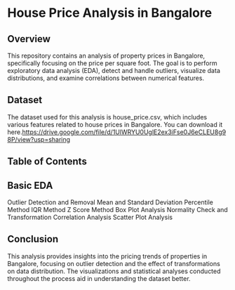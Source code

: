 # House Price Analysis in Bangalore

## Overview

This repository contains an analysis of property prices in Bangalore, specifically focusing on the price per square foot. The goal is to perform exploratory data analysis (EDA), detect and handle outliers, visualize data distributions, and examine correlations between numerical features.

## Dataset

The dataset used for this analysis is house_price.csv, which includes various features related to house prices in Bangalore. You can download it here.https://drive.google.com/file/d/1UlWRYU0UglE2ex3iFse0J6eCLEU8g98P/view?usp=sharing

## Table of Contents

## Basic EDA
Outlier Detection and Removal
Mean and Standard Deviation
Percentile Method
IQR Method
Z Score Method
Box Plot Analysis
Normality Check and Transformation
Correlation Analysis
Scatter Plot Analysis

## Conclusion

This analysis provides insights into the pricing trends of properties in Bangalore, focusing on outlier detection and the effect of transformations on data distribution. The visualizations and statistical analyses conducted throughout the process aid in understanding the dataset better.
